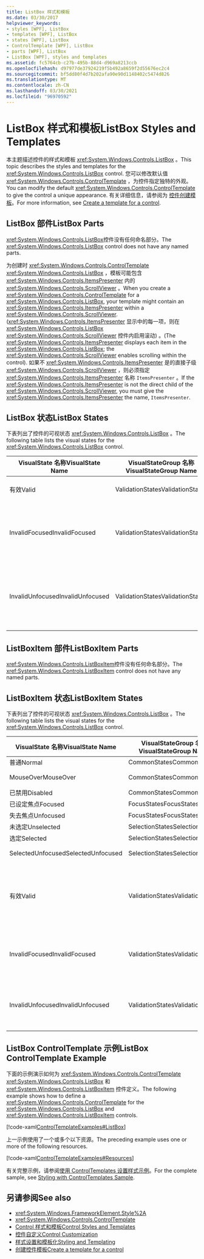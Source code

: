 ```yaml
---
title: ListBox 样式和模板
ms.date: 03/30/2017
helpviewer_keywords:
- styles [WPF], ListBox
- templates [WPF], ListBox
- states [WPF], ListBox
- ControlTemplate [WPF], ListBox
- parts [WPF], ListBox
- ListBox [WPF], styles and templates
ms.assetid: fc5764cb-c27b-495b-88d4-d969a8213ccb
ms.openlocfilehash: d97977de37924219f5b492a8659f2d55676ec2c4
ms.sourcegitcommit: bf5dd80f4d7b202afa90e90d1148402c5474d826
ms.translationtype: MT
ms.contentlocale: zh-CN
ms.lasthandoff: 03/30/2021
ms.locfileid: "96970592"
---
```

# <a name="listbox-styles-and-templates"></a><span data-ttu-id="63909-102">ListBox 样式和模板</span><span class="sxs-lookup"><span data-stu-id="63909-102">ListBox Styles and Templates</span></span>
<span data-ttu-id="63909-103">本主题描述控件的样式和模板 <xref:System.Windows.Controls.ListBox> 。</span><span class="sxs-lookup"><span data-stu-id="63909-103">This topic describes the styles and templates for the <xref:System.Windows.Controls.ListBox> control.</span></span> <span data-ttu-id="63909-104">您可以修改默认值 <xref:System.Windows.Controls.ControlTemplate> ，为控件指定独特的外观。</span><span class="sxs-lookup"><span data-stu-id="63909-104">You can modify the default <xref:System.Windows.Controls.ControlTemplate> to give the control a unique appearance.</span></span> <span data-ttu-id="63909-105">有关详细信息，请参阅为 [控件创建模板](/dotnet/desktop-wpf/themes/how-to-create-apply-template)。</span><span class="sxs-lookup"><span data-stu-id="63909-105">For more information, see [Create a template for a control](/dotnet/desktop-wpf/themes/how-to-create-apply-template).</span></span>  
  
## <a name="listbox-parts"></a><span data-ttu-id="63909-106">ListBox 部件</span><span class="sxs-lookup"><span data-stu-id="63909-106">ListBox Parts</span></span>  
 <span data-ttu-id="63909-107"><xref:System.Windows.Controls.ListBox>控件没有任何命名部分。</span><span class="sxs-lookup"><span data-stu-id="63909-107">The <xref:System.Windows.Controls.ListBox> control does not have any named parts.</span></span>  
  
 <span data-ttu-id="63909-108">为创建时 <xref:System.Windows.Controls.ControlTemplate> <xref:System.Windows.Controls.ListBox> ，模板可能包含 <xref:System.Windows.Controls.ItemsPresenter> 内的 <xref:System.Windows.Controls.ScrollViewer> 。</span><span class="sxs-lookup"><span data-stu-id="63909-108">When you create a <xref:System.Windows.Controls.ControlTemplate> for a <xref:System.Windows.Controls.ListBox>, your template might contain an <xref:System.Windows.Controls.ItemsPresenter> within a <xref:System.Windows.Controls.ScrollViewer>.</span></span> <span data-ttu-id="63909-109"> (<xref:System.Windows.Controls.ItemsPresenter> 显示中的每一项，则在 <xref:System.Windows.Controls.ListBox> <xref:System.Windows.Controls.ScrollViewer> 控件内启用滚动) 。</span><span class="sxs-lookup"><span data-stu-id="63909-109">(The <xref:System.Windows.Controls.ItemsPresenter> displays each item in the <xref:System.Windows.Controls.ListBox>; the <xref:System.Windows.Controls.ScrollViewer> enables scrolling within the control).</span></span>  <span data-ttu-id="63909-110">如果不 <xref:System.Windows.Controls.ItemsPresenter> 是的直接子级 <xref:System.Windows.Controls.ScrollViewer> ，则必须指定 <xref:System.Windows.Controls.ItemsPresenter> 名称 `ItemsPresenter` 。</span><span class="sxs-lookup"><span data-stu-id="63909-110">If the <xref:System.Windows.Controls.ItemsPresenter> is not the direct child of the <xref:System.Windows.Controls.ScrollViewer>, you must give the <xref:System.Windows.Controls.ItemsPresenter> the name, `ItemsPresenter`.</span></span>  
  
## <a name="listbox-states"></a><span data-ttu-id="63909-111">ListBox 状态</span><span class="sxs-lookup"><span data-stu-id="63909-111">ListBox States</span></span>  
 <span data-ttu-id="63909-112">下表列出了控件的可视状态 <xref:System.Windows.Controls.ListBox> 。</span><span class="sxs-lookup"><span data-stu-id="63909-112">The following table lists the visual states for the <xref:System.Windows.Controls.ListBox> control.</span></span>  
  
|<span data-ttu-id="63909-113">VisualState 名称</span><span class="sxs-lookup"><span data-stu-id="63909-113">VisualState Name</span></span>|<span data-ttu-id="63909-114">VisualStateGroup 名称</span><span class="sxs-lookup"><span data-stu-id="63909-114">VisualStateGroup Name</span></span>|<span data-ttu-id="63909-115">描述</span><span class="sxs-lookup"><span data-stu-id="63909-115">Description</span></span>|  
|-|-|-|  
|<span data-ttu-id="63909-116">有效</span><span class="sxs-lookup"><span data-stu-id="63909-116">Valid</span></span>|<span data-ttu-id="63909-117">ValidationStates</span><span class="sxs-lookup"><span data-stu-id="63909-117">ValidationStates</span></span>|<span data-ttu-id="63909-118">控件有效。</span><span class="sxs-lookup"><span data-stu-id="63909-118">The control is valid.</span></span>|  
|<span data-ttu-id="63909-119">InvalidFocused</span><span class="sxs-lookup"><span data-stu-id="63909-119">InvalidFocused</span></span>|<span data-ttu-id="63909-120">ValidationStates</span><span class="sxs-lookup"><span data-stu-id="63909-120">ValidationStates</span></span>|<span data-ttu-id="63909-121">控件无效，但具有焦点。</span><span class="sxs-lookup"><span data-stu-id="63909-121">The control is not valid and has focus.</span></span>|  
|<span data-ttu-id="63909-122">InvalidUnfocused</span><span class="sxs-lookup"><span data-stu-id="63909-122">InvalidUnfocused</span></span>|<span data-ttu-id="63909-123">ValidationStates</span><span class="sxs-lookup"><span data-stu-id="63909-123">ValidationStates</span></span>|<span data-ttu-id="63909-124">控件无效，并且没有焦点。</span><span class="sxs-lookup"><span data-stu-id="63909-124">The control is not valid and does not have focus.</span></span>|  
  
## <a name="listboxitem-parts"></a><span data-ttu-id="63909-125">ListBoxItem 部件</span><span class="sxs-lookup"><span data-stu-id="63909-125">ListBoxItem Parts</span></span>  
 <span data-ttu-id="63909-126"><xref:System.Windows.Controls.ListBoxItem>控件没有任何命名部分。</span><span class="sxs-lookup"><span data-stu-id="63909-126">The <xref:System.Windows.Controls.ListBoxItem> control does not have any named parts.</span></span>  
  
## <a name="listboxitem-states"></a><span data-ttu-id="63909-127">ListBoxItem 状态</span><span class="sxs-lookup"><span data-stu-id="63909-127">ListBoxItem States</span></span>  
 <span data-ttu-id="63909-128">下表列出了控件的可视状态 <xref:System.Windows.Controls.ListBox> 。</span><span class="sxs-lookup"><span data-stu-id="63909-128">The following table lists the visual states for the <xref:System.Windows.Controls.ListBox> control.</span></span>  
  
|<span data-ttu-id="63909-129">VisualState 名称</span><span class="sxs-lookup"><span data-stu-id="63909-129">VisualState Name</span></span>|<span data-ttu-id="63909-130">VisualStateGroup 名称</span><span class="sxs-lookup"><span data-stu-id="63909-130">VisualStateGroup Name</span></span>|<span data-ttu-id="63909-131">描述</span><span class="sxs-lookup"><span data-stu-id="63909-131">Description</span></span>|  
|-|-|-|  
|<span data-ttu-id="63909-132">普通</span><span class="sxs-lookup"><span data-stu-id="63909-132">Normal</span></span>|<span data-ttu-id="63909-133">CommonStates</span><span class="sxs-lookup"><span data-stu-id="63909-133">CommonStates</span></span>|<span data-ttu-id="63909-134">默认状态。</span><span class="sxs-lookup"><span data-stu-id="63909-134">The default state.</span></span>|  
|<span data-ttu-id="63909-135">MouseOver</span><span class="sxs-lookup"><span data-stu-id="63909-135">MouseOver</span></span>|<span data-ttu-id="63909-136">CommonStates</span><span class="sxs-lookup"><span data-stu-id="63909-136">CommonStates</span></span>|<span data-ttu-id="63909-137">鼠标指针悬停在控件上方。</span><span class="sxs-lookup"><span data-stu-id="63909-137">The mouse pointer is positioned over the control.</span></span>|  
|<span data-ttu-id="63909-138">已禁用</span><span class="sxs-lookup"><span data-stu-id="63909-138">Disabled</span></span>|<span data-ttu-id="63909-139">CommonStates</span><span class="sxs-lookup"><span data-stu-id="63909-139">CommonStates</span></span>|<span data-ttu-id="63909-140">该项已禁用。</span><span class="sxs-lookup"><span data-stu-id="63909-140">The item is disabled.</span></span>|  
|<span data-ttu-id="63909-141">已设定焦点</span><span class="sxs-lookup"><span data-stu-id="63909-141">Focused</span></span>|<span data-ttu-id="63909-142">FocusStates</span><span class="sxs-lookup"><span data-stu-id="63909-142">FocusStates</span></span>|<span data-ttu-id="63909-143">该项有焦点。</span><span class="sxs-lookup"><span data-stu-id="63909-143">The item has focus.</span></span>|  
|<span data-ttu-id="63909-144">失去焦点</span><span class="sxs-lookup"><span data-stu-id="63909-144">Unfocused</span></span>|<span data-ttu-id="63909-145">FocusStates</span><span class="sxs-lookup"><span data-stu-id="63909-145">FocusStates</span></span>|<span data-ttu-id="63909-146">该项没有焦点。</span><span class="sxs-lookup"><span data-stu-id="63909-146">The item does not have focus.</span></span>|  
|<span data-ttu-id="63909-147">未选定</span><span class="sxs-lookup"><span data-stu-id="63909-147">Unselected</span></span>|<span data-ttu-id="63909-148">SelectionStates</span><span class="sxs-lookup"><span data-stu-id="63909-148">SelectionStates</span></span>|<span data-ttu-id="63909-149">未选定该项。</span><span class="sxs-lookup"><span data-stu-id="63909-149">The item is not selected.</span></span>|  
|<span data-ttu-id="63909-150">选定</span><span class="sxs-lookup"><span data-stu-id="63909-150">Selected</span></span>|<span data-ttu-id="63909-151">SelectionStates</span><span class="sxs-lookup"><span data-stu-id="63909-151">SelectionStates</span></span>|<span data-ttu-id="63909-152">该项当前已选定。</span><span class="sxs-lookup"><span data-stu-id="63909-152">The item is currentlyplate selected.</span></span>|  
|<span data-ttu-id="63909-153">SelectedUnfocused</span><span class="sxs-lookup"><span data-stu-id="63909-153">SelectedUnfocused</span></span>|<span data-ttu-id="63909-154">SelectionStates</span><span class="sxs-lookup"><span data-stu-id="63909-154">SelectionStates</span></span>|<span data-ttu-id="63909-155">该项已选定，但没有焦点。</span><span class="sxs-lookup"><span data-stu-id="63909-155">The item is selected, but does not have focus.</span></span>|  
|<span data-ttu-id="63909-156">有效</span><span class="sxs-lookup"><span data-stu-id="63909-156">Valid</span></span>|<span data-ttu-id="63909-157">ValidationStates</span><span class="sxs-lookup"><span data-stu-id="63909-157">ValidationStates</span></span>|<span data-ttu-id="63909-158">控件使用 <xref:System.Windows.Controls.Validation> 类， <xref:System.Windows.Controls.Validation.HasError%2A?displayProperty=nameWithType> 附加属性为 `false` 。</span><span class="sxs-lookup"><span data-stu-id="63909-158">The control uses the <xref:System.Windows.Controls.Validation> class and the <xref:System.Windows.Controls.Validation.HasError%2A?displayProperty=nameWithType> attached property is `false`.</span></span>|  
|<span data-ttu-id="63909-159">InvalidFocused</span><span class="sxs-lookup"><span data-stu-id="63909-159">InvalidFocused</span></span>|<span data-ttu-id="63909-160">ValidationStates</span><span class="sxs-lookup"><span data-stu-id="63909-160">ValidationStates</span></span>|<span data-ttu-id="63909-161"><xref:System.Windows.Controls.Validation.HasError%2A?displayProperty=nameWithType>附加属性是 `true` 控件具有焦点。</span><span class="sxs-lookup"><span data-stu-id="63909-161">The <xref:System.Windows.Controls.Validation.HasError%2A?displayProperty=nameWithType> attached property is `true` has the control has focus.</span></span>|  
|<span data-ttu-id="63909-162">InvalidUnfocused</span><span class="sxs-lookup"><span data-stu-id="63909-162">InvalidUnfocused</span></span>|<span data-ttu-id="63909-163">ValidationStates</span><span class="sxs-lookup"><span data-stu-id="63909-163">ValidationStates</span></span>|<span data-ttu-id="63909-164"><xref:System.Windows.Controls.Validation.HasError%2A?displayProperty=nameWithType>附加属性是 `true` 控件没有焦点。</span><span class="sxs-lookup"><span data-stu-id="63909-164">The <xref:System.Windows.Controls.Validation.HasError%2A?displayProperty=nameWithType> attached property is `true` has the control does not have focus.</span></span>|  
  
## <a name="listbox-controltemplate-example"></a><span data-ttu-id="63909-165">ListBox ControlTemplate 示例</span><span class="sxs-lookup"><span data-stu-id="63909-165">ListBox ControlTemplate Example</span></span>  
 <span data-ttu-id="63909-166">下面的示例演示如何为 <xref:System.Windows.Controls.ControlTemplate> <xref:System.Windows.Controls.ListBox> 和 <xref:System.Windows.Controls.ListBoxItem> 控件定义。</span><span class="sxs-lookup"><span data-stu-id="63909-166">The following example shows how to define a <xref:System.Windows.Controls.ControlTemplate> for the <xref:System.Windows.Controls.ListBox> and <xref:System.Windows.Controls.ListBoxItem> controls.</span></span>  
  
 [!code-xaml[ControlTemplateExamples#ListBox](~/samples/snippets/csharp/VS_Snippets_Wpf/ControlTemplateExamples/CS/resources/listbox.xaml#listbox)]  
  
 <span data-ttu-id="63909-167">上一示例使用了一个或多个以下资源。</span><span class="sxs-lookup"><span data-stu-id="63909-167">The preceding example uses one or more of the following resources.</span></span>  
  
 [!code-xaml[ControlTemplateExamples#Resources](~/samples/snippets/csharp/VS_Snippets_Wpf/ControlTemplateExamples/CS/resources/shared.xaml#resources)]  
  
 <span data-ttu-id="63909-168">有关完整示例，请参阅[使用 ControlTemplates 设置样式示例](https://github.com/Microsoft/WPF-Samples/tree/master/Styles%20&%20Templates/IntroToStylingAndTemplating)。</span><span class="sxs-lookup"><span data-stu-id="63909-168">For the complete sample, see [Styling with ControlTemplates Sample](https://github.com/Microsoft/WPF-Samples/tree/master/Styles%20&%20Templates/IntroToStylingAndTemplating).</span></span>  
  
## <a name="see-also"></a><span data-ttu-id="63909-169">另请参阅</span><span class="sxs-lookup"><span data-stu-id="63909-169">See also</span></span>

- <xref:System.Windows.FrameworkElement.Style%2A>
- <xref:System.Windows.Controls.ControlTemplate>
- [<span data-ttu-id="63909-170">Control 样式和模板</span><span class="sxs-lookup"><span data-stu-id="63909-170">Control Styles and Templates</span></span>](control-styles-and-templates.md)
- [<span data-ttu-id="63909-171">控件自定义</span><span class="sxs-lookup"><span data-stu-id="63909-171">Control Customization</span></span>](control-customization.md)
- [<span data-ttu-id="63909-172">样式设置和模板化</span><span class="sxs-lookup"><span data-stu-id="63909-172">Styling and Templating</span></span>](/dotnet/desktop-wpf/fundamentals/styles-templates-overview)
- [<span data-ttu-id="63909-173">创建控件模板</span><span class="sxs-lookup"><span data-stu-id="63909-173">Create a template for a control</span></span>](/dotnet/desktop-wpf/themes/how-to-create-apply-template)
